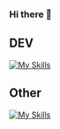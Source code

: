 ### Hi there 👋

## DEV

[![My Skills](https://skillicons.dev/icons?i=html,css,js,php,sass,vue,vscode,wordpress)](https://skillicons.dev)

## Other

[![My Skills](https://skillicons.dev/icons?i=figma,ableton,ai,ps)](https://skillicons.dev)

<!--
**abroudoux/abroudoux** is a ✨ _special_ ✨ repository because its `README.md` (this file) appears on your GitHub profile.

Here are some ideas to get you started:

- 🔭 I’m currently working on ...
- 🌱 I’m currently learning ...
- 👯 I’m looking to collaborate on ...
- 🤔 I’m looking for help with ...
- 💬 Ask me about ...
- 📫 How to reach me: ...
- 😄 Pronouns: ...
- ⚡ Fun fact: ...
-->
